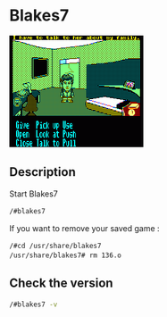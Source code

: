 # Blakes7

![Blake's](startup_room.png)

## Description

Start Blakes7

```bash
/#blakes7
```

If you want to remove your saved game :

```bash
/#cd /usr/share/blakes7
/usr/share/blakes7# rm 136.o
```

## Check the version

```bash
/#blakes7 -v
```
